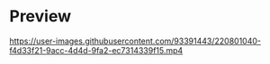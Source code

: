 # Preview
https://user-images.githubusercontent.com/93391443/220801040-f4d33f21-9acc-4d4d-9fa2-ec7314339f15.mp4
